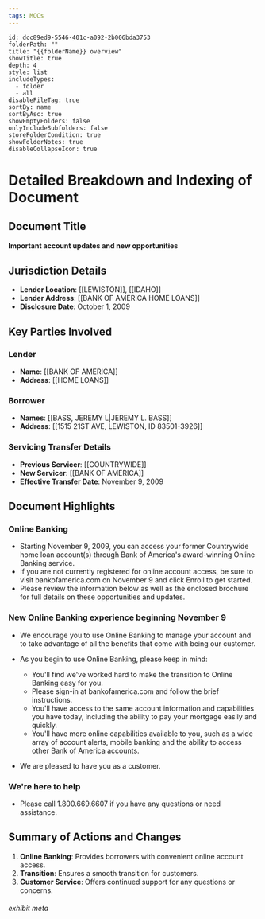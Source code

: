 ```yaml
---
tags: MOCs
---
```

```folder-overview
id: dcc89ed9-5546-401c-a092-2b006bda3753
folderPath: ""
title: "{{folderName}} overview"
showTitle: true
depth: 4
style: list
includeTypes:
  - folder
  - all
disableFileTag: true
sortBy: name
sortByAsc: true
showEmptyFolders: false
onlyIncludeSubfolders: false
storeFolderCondition: true
showFolderNotes: true
disableCollapseIcon: true
```

# Detailed Breakdown and Indexing of Document

## Document Title
**Important account updates and new opportunities** 

## Jurisdiction Details
- **Lender Location**: [[LEWISTON]], [[IDAHO]] 
- **Lender Address**: [[BANK OF AMERICA HOME LOANS]]
- **Disclosure Date**: October 1, 2009 

## Key Parties Involved
### Lender
- **Name**: [[BANK OF AMERICA]] 
- **Address**: [[HOME LOANS]] 

### Borrower
- **Names**: [[BASS, JEREMY L|JEREMY L. BASS]]
- **Address**: [[1515 21ST AVE, LEWISTON, ID 83501-3926]] 

### Servicing Transfer Details
- **Previous Servicer**: [[COUNTRYWIDE]] 
- **New Servicer**: [[BANK OF AMERICA]] 
- **Effective Transfer Date**: November 9, 2009 

## Document Highlights

### Online Banking
- Starting November 9, 2009, you can access your former Countrywide home loan account(s) through Bank of America's award-winning Online Banking service. 
- If you are not currently registered for online account access, be sure to visit bankofamerica.com on November 9 and click Enroll to get started. 
- Please review the information below as well as the enclosed brochure for full details on these opportunities and updates. 

### New Online Banking experience beginning November 9
- We encourage you to use Online Banking to manage your account and to take advantage of all the benefits that come with being our customer. 
- As you begin to use Online Banking, please keep in mind: 

  - You'll find we've worked hard to make the transition to Online Banking easy for you. 
  - Please sign-in at bankofamerica.com and follow the brief instructions. 
  - You'll have access to the same account information and capabilities you have today, including the ability to pay your mortgage easily and quickly. 
  - You'll have more online capabilities available to you, such as a wide array of account alerts, mobile banking and the ability to access other Bank of America accounts. 

- We are pleased to have you as a customer. 

### We're here to help
- Please call 1.800.669.6607 if you have any questions or need assistance. 

## Summary of Actions and Changes
1. **Online Banking**: Provides borrowers with convenient online account access. 
2. **Transition**: Ensures a smooth transition for customers. 
3. **Customer Service**: Offers continued support for any questions or concerns. 


###### exhibit meta

